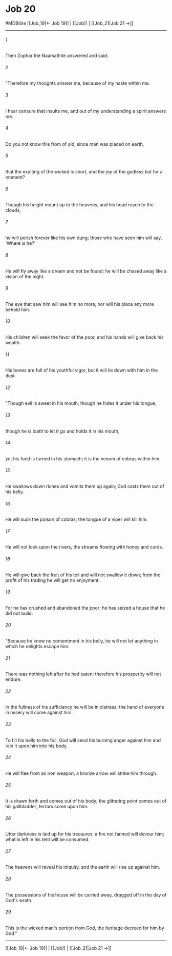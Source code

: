 # Job 20
#MDBible
[[Job_19|← Job 19]] | [[Job]] | [[Job_21|Job 21 →]]

***

###### 1 
Then Zophar the Naamathite answered and said: 

###### 2 
"Therefore my thoughts answer me, because of my haste within me. 

###### 3 
I hear censure that insults me, and out of my understanding a spirit answers me. 

###### 4 
Do you not know this from of old, since man was placed on earth, 

###### 5 
that the exulting of the wicked is short, and the joy of the godless but for a moment? 

###### 6 
Though his height mount up to the heavens, and his head reach to the clouds, 

###### 7 
he will perish forever like his own dung; those who have seen him will say, 'Where is he?' 

###### 8 
He will fly away like a dream and not be found; he will be chased away like a vision of the night. 

###### 9 
The eye that saw him will see him no more, nor will his place any more behold him. 

###### 10 
His children will seek the favor of the poor, and his hands will give back his wealth. 

###### 11 
His bones are full of his youthful vigor, but it will lie down with him in the dust. 

###### 12 
"Though evil is sweet in his mouth, though he hides it under his tongue, 

###### 13 
though he is loath to let it go and holds it in his mouth, 

###### 14 
yet his food is turned in his stomach; it is the venom of cobras within him. 

###### 15 
He swallows down riches and vomits them up again; God casts them out of his belly. 

###### 16 
He will suck the poison of cobras; the tongue of a viper will kill him. 

###### 17 
He will not look upon the rivers, the streams flowing with honey and curds. 

###### 18 
He will give back the fruit of his toil and will not swallow it down; from the profit of his trading he will get no enjoyment. 

###### 19 
For he has crushed and abandoned the poor; he has seized a house that he did not build. 

###### 20 
"Because he knew no contentment in his belly, he will not let anything in which he delights escape him. 

###### 21 
There was nothing left after he had eaten; therefore his prosperity will not endure. 

###### 22 
In the fullness of his sufficiency he will be in distress; the hand of everyone in misery will come against him. 

###### 23 
To fill his belly to the full, God will send his burning anger against him and rain it upon him into his body. 

###### 24 
He will flee from an iron weapon; a bronze arrow will strike him through. 

###### 25 
It is drawn forth and comes out of his body; the glittering point comes out of his gallbladder; terrors come upon him. 

###### 26 
Utter darkness is laid up for his treasures; a fire not fanned will devour him; what is left in his tent will be consumed. 

###### 27 
The heavens will reveal his iniquity, and the earth will rise up against him. 

###### 28 
The possessions of his house will be carried away, dragged off in the day of God's wrath. 

###### 29 
This is the wicked man's portion from God, the heritage decreed for him by God." 

***

[[Job_19|← Job 19]] | [[Job]] | [[Job_21|Job 21 →]]
